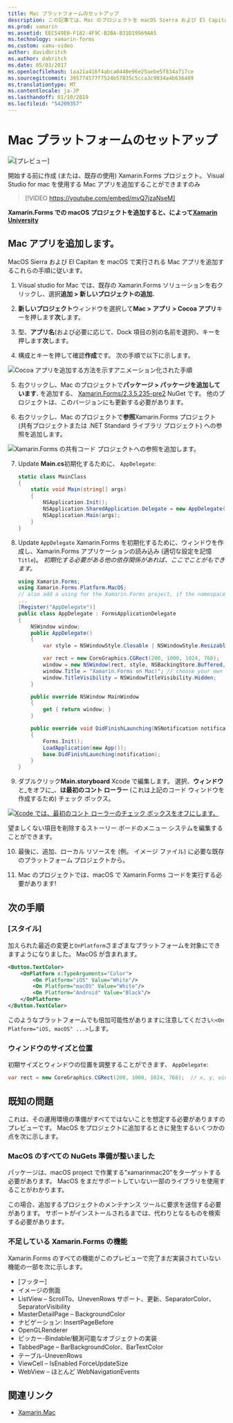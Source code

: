 ```yaml
---
title: Mac プラットフォームのセットアップ
description: この記事では、Mac のプロジェクトを macOS Sierra および El Capitan を macOS で実行できるアプリを生成する Xamarin.Forms プロジェクトに追加する方法について説明します。
ms.prod: xamarin
ms.assetid: EEC549E0-F182-4F9C-B2BA-B31D19569AA5
ms.technology: xamarin-forms
ms.custom: xamu-video
author: davidbritch
ms.author: dabritch
ms.date: 05/03/2017
ms.openlocfilehash: 1aa21a416f4abca0440e96e25aebe5f834a717ce
ms.sourcegitcommit: 395774577f7524b57035c5cca3c9034a4b636489
ms.translationtype: MT
ms.contentlocale: ja-JP
ms.lasthandoff: 01/10/2019
ms.locfileid: "54209357"
---
```

# <a name="mac-platform-setup"></a>Mac プラットフォームのセットアップ

![[プレビュー]](~/media/shared/preview.png)

開始する前に作成 (または、既存の使用) Xamarin.Forms プロジェクト。
Visual Studio for mac を使用する Mac アプリを追加することができますのみ

> [!VIDEO https://youtube.com/embed/mvQ7jzaNseM]

**Xamarin.Forms での macOS プロジェクトを追加すると、によって[Xamarin University](https://university.xamarin.com/)**

## <a name="adding-a-mac-app"></a>Mac アプリを追加します。

MacOS Sierra および El Capitan を macOS で実行される Mac アプリを追加するこれらの手順に従います。

1. Visual studio for Mac では、既存の Xamarin.Forms ソリューションを右クリックし、選択**追加 > 新しいプロジェクトの追加.**

2. **新しいプロジェクト**ウィンドウを選択して**Mac > アプリ > Cocoa アプリ**キーを押します**次**します。

3. 型、**アプリ名**(および必要に応じて、Dock 項目の別の名前を選択)、キーを押します**次**します。

4. 構成とキーを押して確認**作成**です。 次の手順で以下に示します。

  ![Cocoa アプリを追加する方法を示すアニメーション化された手順](mac-images/add-macos-proj.gif)

5. 右クリックし、Mac のプロジェクトで**パッケージ > パッケージを追加しています.** を追加する、 [Xamarin.Forms/2.3.5.235-pre2](https://www.nuget.org/packages/Xamarin.Forms/2.3.5.235-pre2) NuGet です。 他のプロジェクトは、このバージョンにも更新する必要があります。

6. 右クリックし、Mac のプロジェクトで**参照**Xamarin.Forms プロジェクト (共有プロジェクトまたは .NET Standard ライブラリ プロジェクト) への参照を追加します。

  ![Xamarin.Forms の共有コード プロジェクトへの参照を追加します。](mac-images/references-sml.png)

7. Update **Main.cs**初期化するために、 `AppDelegate`:

    ```csharp
    static class MainClass
    {
        static void Main(string[] args)
        {
            NSApplication.Init();
            NSApplication.SharedApplication.Delegate = new AppDelegate(); // add this line
            NSApplication.Main(args);
        }
    }
    ```

8. Update `AppDelegate` Xamarin.Forms を初期化するために、ウィンドウを作成し、Xamarin.Forms アプリケーションの読み込み (適切な設定を記憶`Title`)。 _初期化する必要がある他の依存関係があれば、ここでことがもできます。_

    ```csharp
    using Xamarin.Forms;
    using Xamarin.Forms.Platform.MacOS;
    // also add a using for the Xamarin.Forms project, if the namespace is different to this file
    ...
    [Register("AppDelegate")]
    public class AppDelegate : FormsApplicationDelegate
    {
        NSWindow window;
        public AppDelegate()
        {
            var style = NSWindowStyle.Closable | NSWindowStyle.Resizable | NSWindowStyle.Titled;

            var rect = new CoreGraphics.CGRect(200, 1000, 1024, 768);
            window = new NSWindow(rect, style, NSBackingStore.Buffered, false);
            window.Title = "Xamarin.Forms on Mac!"; // choose your own Title here
            window.TitleVisibility = NSWindowTitleVisibility.Hidden;
        }

        public override NSWindow MainWindow
        {
            get { return window; }
        }

        public override void DidFinishLaunching(NSNotification notification)
        {
            Forms.Init();
            LoadApplication(new App());
            base.DidFinishLaunching(notification); 
        }
    }
    ```

9. ダブルクリック**Main.storyboard** Xcode で編集します。 選択、**ウィンドウ**と_をオフに_、**は最初のコント ローラー** (これは上記のコード ウィンドウを作成するため) チェック ボックス。

  [![Xcode では、最初のコント ローラーのチェック ボックスをオフにします。](mac-images/xcode-init-controller-sml.png)](mac-images/xcode-init-controller.png#lightbox)

  望ましくない項目を削除するストーリー ボードのメニュー システムを編集することができます。

10. 最後に、追加、ローカル リソースを (例。 イメージ ファイル) に必要な既存のプラットフォーム プロジェクトから。

11. Mac のプロジェクトでは、macOS で Xamarin.Forms コードを実行する必要があります!

## <a name="next-steps"></a>次の手順

### <a name="styling"></a>[スタイル]

加えられた最近の変更と`OnPlatform`さまざまなプラットフォームを対象にできますようになりました。 MacOS が含まれます。

```xml
<Button.TextColor>
    <OnPlatform x:TypeArguments="Color">
        <On Platform="iOS" Value="White"/>
        <On Platform="macOS" Value="White"/>
        <On Platform="Android" Value="Black"/>
    </OnPlatform>
</Button.TextColor>
```

このようなプラットフォームでも倍加可能性がありますに注意してください:`<On Platform="iOS, macOS" ...>`します。

### <a name="window-size-and-position"></a>ウィンドウのサイズと位置

初期サイズとウィンドウの位置を調整することができます、 `AppDelegate`:

```csharp
var rect = new CoreGraphics.CGRect(200, 1000, 1024, 768);  // x, y, width, height
```

## <a name="known-issues"></a>既知の問題

これは、その運用環境の準備がすべてではないことを想定する必要がありますのプレビューです。 MacOS をプロジェクトに追加するときに発生するいくつかの点を次に示します。

### <a name="not-all-nugets-are-ready-for-macos"></a>MacOS のすべての NuGets 準備が整いました

パッケージは、macOS project で作業する"xamarinmac20"をターゲットする必要があります。 MacOS をまだサポートしていない一部のライブラリを使用することがわかります。

この場合、追加するプロジェクトのメンテナンス ツールに要求を送信する必要があります。 サポートがインストールされるまでは、代わりとなるものを検索する必要があります。

### <a name="missing-xamarinforms-features"></a>不足している Xamarin.Forms の機能

Xamarin.Forms のすべての機能がこのプレビューで完了まだ実装されていない機能の一部を次に示します。

* [フッター]
* イメージの側面
* ListView – ScrollTo、UnevenRows サポート、更新、SeparatorColor、SeparatorVisibility
* MasterDetailPage – BackgroundColor
* ナビゲーション: InsertPageBefore
* OpenGLRenderer
* ピッカー-Bindable/観測可能なオブジェクトの実装
* TabbedPage – BarBackgroundColor、BarTextColor
* テーブル-UnevenRows
* ViewCell – IsEnabled ForceUpdateSize
* WebView – ほとんど WebNavigationEvents


## <a name="related-links"></a>関連リンク

- [Xamarin.Mac](~/mac/index.yml)
